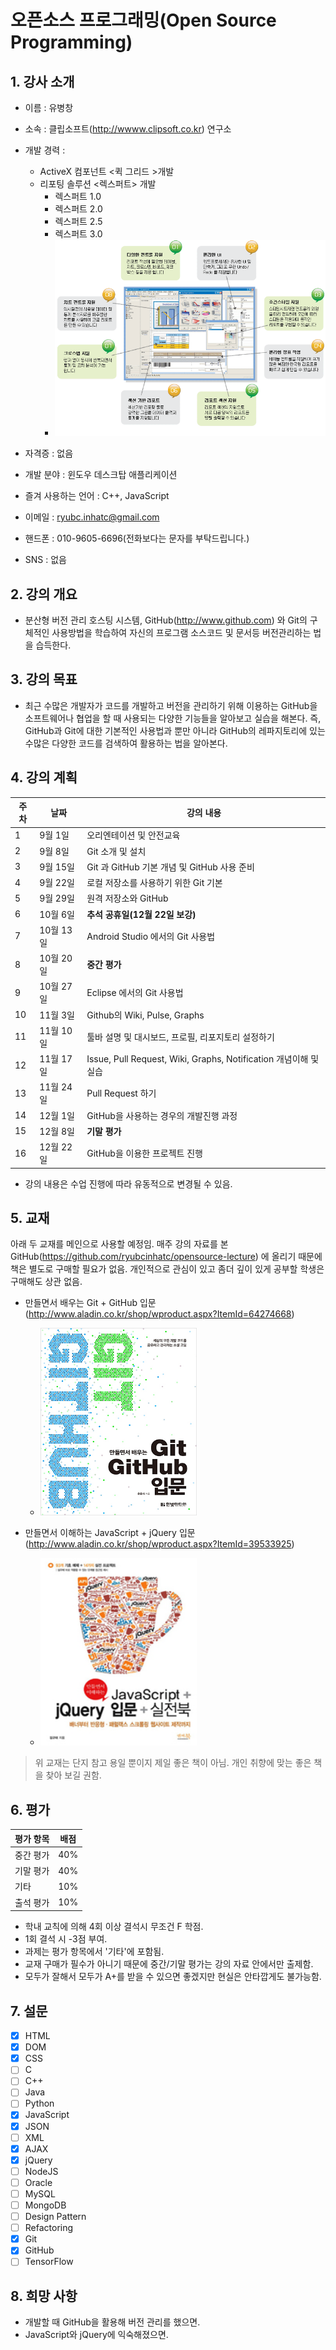 # 오픈소스 프로그래밍(Open Source Programming)

## 1. 강사 소개
 * 이름 : 유병창
 * 소속 : 클립소프트(http://wwww.clipsoft.co.kr) 연구소
 * 개발 경력 :
   * ActiveX 컴포넌트 <퀵 그리드 >개발
   * 리포팅 솔루션 <렉스퍼트> 개발
     * 렉스퍼트 1.0
     * 렉스퍼트 2.0
     * 렉스퍼트 2.5
     * 렉스퍼트 3.0
     * <img src="images/rexpert.gif">

 * 자격증 : 없음
 * 개발 분야 : 윈도우 데스크탑 애플리케이션
 * 즐겨 사용하는 언어 : C++, JavaScript
 * 이메일 : ryubc.inhatc@gmail.com
 * 핸드폰 : 010-9605-6696(전화보다는 문자를 부탁드립니다.)
 * SNS : 없음

## 2. 강의 개요
 * 분산형 버전 관리 호스팅 시스템, GitHub(http://www.github.com) 와 Git의 구체적인 사용방법을 학습하여 자신의 프로그램 소스코드 및 문서등 버전관리하는 법을 습득한다.

## 3. 강의 목표
  * 최근 수많은 개발자가 코드를 개발하고 버전을 관리하기 위해 이용하는 GitHub을 소프트웨어나 협업을 할 때 사용되는 다양한 기능들을 알아보고 실습을 해본다. 즉, GitHub과 Git에 대한 기본적인 사용법과 뿐만 아니라 GitHub의 레파지토리에 있는 수많은 다양한 코드를 검색하여 활용하는 법을 알아본다.

## 4. 강의 계획
 주차 | 날짜 | 강의 내용
 ----|---|---
 1 | 9월 1일 | 오리엔테이션 및 안전교육
 2 | 9월 8일 | Git 소개 및 설치
 3 | 9월 15일 | Git 과 GitHub 기본 개념 및 GitHub 사용 준비
 4 | 9월 22일 | 로컬 저장소를 사용하기 위한 Git 기본
 5 | 9월 29일 | 원격 저장소와 GitHub
 6 | 10월 6일 | **추석 공휴일(12월 22일 보강)**
 7 | 10월 13일 | Android Studio 에서의 Git 사용법
 8 | 10월 20일 | **중간 평가**
 9 | 10월 27일 | Eclipse 에서의 Git 사용법
 10 | 11월 3일 | Github의 Wiki, Pulse, Graphs
 11 | 11월 10일 | 툴바 설명 및 대시보드, 프로필, 리포지토리 설정하기
 12 | 11월 17일 | Issue, Pull Request, Wiki, Graphs, Notification 개념이해 및 실습
 13 | 11월 24일 | Pull Request 하기
 14 | 12월 1일 | GitHub을 사용하는 경우의 개발진행 과정
 15 | 12월 8일 | **기말 평가**
 16 | 12월 22일 | GitHub을 이용한 프로젝트 진행  

 * 강의 내용은 수업 진행에 따라 유동적으로 변경될 수 있음.

## 5. 교재
아래 두 교재를 메인으로 사용할 예정임. 매주 강의 자료를 본 GitHub(https://github.com/ryubcinhatc/opensource-lecture) 에 올리기 때문에 책은 별도로 구매할 필요가 없음. 개인적으로 관심이 있고 좀더 깊이 있게 공부할 학생은 구매해도 상관 없음.

 * 만들면서 배우는 Git + GitHub 입문(http://www.aladin.co.kr/shop/wproduct.aspx?ItemId=64274668)
   * <img src="images/book-01.jpg" width="250" height="300">

  * 만들면서 이해하는 JavaScript + jQuery 입문(http://www.aladin.co.kr/shop/wproduct.aspx?ItemId=39533925)
    * <img src="images/book-02.jpg" width="250" height="300">

> 위 교재는 단지 참고 용일 뿐이지 제일 좋은 책이 아님. 개인 취향에 맞는 좋은 책을 찾아 보길 권함.

## 6. 평가
평가 항목 | 배점
----|---
중간 평가 | 40%
기말 평가 | 40%
기타 | 10%
출석 평가 | 10%
 * 학내 교칙에 의해 4회 이상 결석시 무조건 F 학점.
 * 1회 결석 시 -3점 부여.
 * 과제는 평가 항목에서 '기타'에 포함됨.
 * 교재 구매가 필수가 아니기 때문에 중간/기말 평가는 강의 자료 안에서만 출제함.
 * 모두가 잘해서 모두가 A+를 받을 수 있으면 좋겠지만 현실은  안타깝게도 불가능함.

## 7. 설문
  - [x] HTML
  - [x] DOM
  - [x] CSS
  - [ ] C
  - [ ] C++
  - [ ] Java
  - [ ] Python
  - [x] JavaScript
  - [x] JSON
  - [ ] XML
  - [x] AJAX
  - [x] jQuery
  - [ ] NodeJS
  - [ ] Oracle
  - [ ] MySQL  
  - [ ] MongoDB
  - [ ] Design Pattern
  - [ ] Refactoring
  - [x] Git
  - [x] GitHub
  - [ ] TensorFlow

## 8. 희망 사항
 * 개발할 때 GitHub을 활용해 버전 관리를 했으면.
 * JavaScript와 jQuery에 익숙해졌으면.
